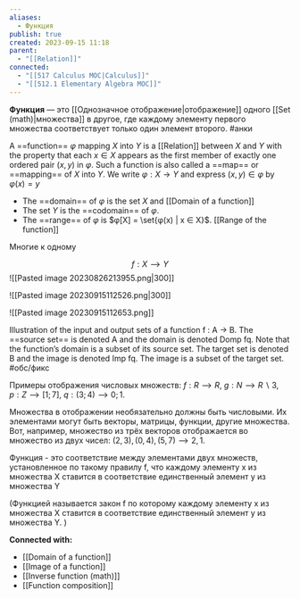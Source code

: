 ```yaml
---
aliases:
  - Функция
publish: true
created: 2023-09-15 11:18
parent:
  - "[[Relation]]"
connected:
  - "[[517 Сalculus MOC|Calculus]]"
  - "[[512.1 Elementary Algebra MOC]]"
---
```

**Функция** — это [[Однозначное отображение|отображение]]  одного [[Set (math)|множества]]  в другое, где каждому элементу первого множества соответствует только один элемент второго. #анки 

A ==function== $φ$ mapping $X$ into $Y$ is a [[Relation]] between $X$ and $Y$ with the property that each $x ∈ X$ appears as the first member of exactly one ordered pair $(x, y)$ in $φ$. 
Such a function is also called a ==map== or ==mapping== of $X$ into $Y$. We write $φ : X → Y$ and express $(x, y) ∈ φ$ by $φ(x) = y$ 
- The ==domain== of $φ$ is the set $X$ and [[Domain of a function]]
- The set $Y$ is the ==codomain== of $φ$. 
- The ==range== of $φ$ is $φ[X] = \set{φ(x) | x ∈ X}$. [[Range of the function]]

Многие к одному

$$f:X⟶Y$$
![[Pasted image 20230826213955.png|300]]

![[Pasted image 20230915112526.png|300]]

![[Pasted image 20230915112653.png]]

Illustration of the input and output sets of a function f : A -> B. The ==source set== is denoted A and the domain is denoted Domp fq. Note that the function’s domain is a subset of its source set. The target set is denoted B and the image is denoted Imp fq. The image is a subset of the target set. #обс/фикс 

Примеры отображения числовых множеств:
$f:R⟶R,$
$g:N⟶R∖{3},$
$p:Z⟶[1; 7],$
$q:(3; 4)⟶{0; 1}.$

Множества в отображении необязательно должны быть числовыми. Их элементами могут быть векторы, матрицы, функции, другие множества. Вот, например, множество из трёх векторов отображается во множество из двух чисел: ${(2, 3), (0, 4), (5, 7)}⟶{2, 1}$.


Функция - это соответствие между элементами двух множеств, установленное по такому правилу f, что каждому элементу x из множества Х ставится в соответствие единственный элемент y из множества Y

(Функцией называется закон f по которому каждому элементу x из множества Х ставится в соответствие единственный элемент y из множества Y. )




**Connected with:**
- [[Domain of a function]]
- [[Image of a function]]
- [[Inverse function (math)]]
- [[Function composition]]



